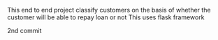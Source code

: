 This end to end project classify customers on the basis of whether the customer will be able to repay loan or not
This uses flask framework

2nd commit
